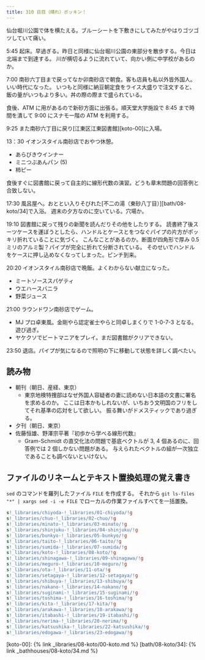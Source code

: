 ```yaml
---
title: 310 日目（晴れ）ポッキン！
---
```


仙台堀川公園で体を横たえる。ブルーシートを下敷きにしてみたがやはりゴツゴツしていて痛い。

5:45 起床。早過ぎる。昨日と同様に仙台堀川公園の東部分を散歩する。今日は北端まで到達する。
川が横切るように流れていて、向かい側に中学校があるのか。

7:00 南砂六丁目まで戻ってなか卯南砂店で朝食。客も店員も私以外皆外国人。いい時代になった。
いつもと同様に納豆朝定食をライス大盛りで注文すると、飯の量がいつもより多い。丼の際の際まで盛られている。

食後、ATM に用があるので新砂方面に出張る。順天堂大学施設で 8:45 まで時間を潰して
9:00 にスナモ一階の ATM を利用する。

9:25 また南砂六丁目に戻り[江東区江東図書館][koto-00]に入場。

13：30 イオンスタイル南砂店でおやつ休憩。

* あらびきウインナー
* ミニつぶあんパン (5)
* 柿ピー

食後すぐに図書館に戻って自主的に線形代数の演習。どうも章末問題の回答例と合致しない。

17:30 風呂屋へ。おととい入りそびれた[不二の湯（東砂八丁目）][bath/08-koto/34]で入浴。
週末の夕方なのに空いている。穴場か。

19:10 図書館に戻って残りの新聞を読んだりその他をしたりする。
読書終了後スーツケースを運ぼうとしたら、ハンドルとケースとをつなぐパイプの片方がポッキリ折れていることに気づく。
こんなことがあるのか。断面が四角形で厚み 0.5 ミリのアルミ製？パイプが完全に折れて分断されている。
そのせいでハンドルをケースに押し込めなくなってしまった。ピンチ到来。

20:20 イオンスタイル南砂店で晩飯。よくわからない献立になった。

* ミートソーススパゲティ
* ウエハースバニラ
* 野菜ジュース

21:00 ラウンドワン南砂店でゲーム。

* MJ プロ卓東風。金剛やら認定雀士やらと同卓しまくりで 1-0-7-3 となる。遊び過ぎ。
* ヤケクソでビートマニアをプレイ。まだ図書館がクリアできない。

23:50 退店。パイプが気になるので照明の下に移動して状態を詳しく調べたい。

## 読み物

* 朝刊（朝日、産経、東京）
  * 東京地検特捜部はなぜ外国人容疑者の妻に読めない日本語の文書に署名を求めるのか。
    ここは日本かもしれないが、いちおう文明国のフリをしてそれ基準の応対をして欲しい。
    振る舞いがドメスティックであり過ぎる。
* 夕刊（朝日、東京）
* 佐藤恒雄、野澤宗平著『初歩から学べる線形代数』
  * Gram-Schmidt の直交化法の問題で基底ベクトルが 3, 4 個あるのに、回答例では 2 個しかない問題がある。
    与えられたベクトルの組が一次独立であることも調べないといけない。

## ファイルのリネームとテキスト置換処理の覚え書き

`sed` のコマンドを羅列したファイル `FILE` を作成する。
それから `git ls-files "*" | xargs sed -i -e FILE` でローカルの作業ファイルすべてを一括置換。

```sed
s!_libraries/chiyoda-!_libraries/01-chiyoda/!g
s!_libraries/chuo-!_libraries/02-chuo/!g
s!_libraries/minato-!_libraries/03-minato/!g
s!_libraries/shinjuku-!_libraries/04-shinjuku/!g
s!_libraries/bunkyo-!_libraries/05-bunkyo/!g
s!_libraries/taito-!_libraries/06-taito/!g
s!_libraries/sumida-!_libraries/07-sumida/!g
s!_libraries/koto-!_libraries/08-koto/!g
s!_libraries/shinagawa-!_libraries/09-shinagawa/!g
s!_libraries/meguro-!_libraries/10-meguro/!g
s!_libraries/ota-!_libraries/11-ota/!g
s!_libraries/setagaya-!_libraries/12-setagaya/!g
s!_libraries/shibuya-!_libraries/13-shibuya/!g
s!_libraries/nakano-!_libraries/14-nakano/!g
s!_libraries/suginami-!_libraries/15-suginami/!g
s!_libraries/toshima-!_libraries/16-toshima/!g
s!_libraries/kita-!_libraries/17-kita/!g
s!_libraries/arakawa-!_libraries/18-arakawa/!g
s!_libraries/itabashi-!_libraries/19-itabashi/!g
s!_libraries/nerima-!_libraries/20-nerima/!g
s!_libraries/katsushika-!_libraries/22-katsushika/!g
s!_libraries/edogawa-!_libraries/23-edogawa/!g
```

[koto-00]: {% link _libraries/08-koto/00-koto.md %}
[bath/08-koto/34]: {% link _bathhouses/08-koto/34.md %}
